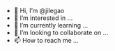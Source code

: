 - 👋 Hi, I’m @jilegao
- 👀 I’m interested in ...
- 🌱 I’m currently learning ...
- 💞️ I’m looking to collaborate on ...
- 📫 How to reach me ...

<!---
jilegao/jilegao is a ✨ special ✨ repository because its `README.md` (this file) appears on your GitHub profile.
You can click the Preview link to take a look at your changes.
--->
